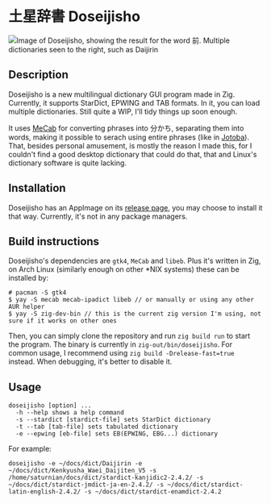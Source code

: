 # 土星辞書 Doseijisho

![Image of Doseijisho, showing the result for the word 前. Multiple dictionaries seen to the right, such as Daijirin](https://i.imgur.com/0y2obbT.png)

## Description

Doseijisho is a new multilingual dictionary GUI program made in Zig. Currently, it supports StarDict, EPWING and TAB formats. In it, you can load multiple dictionaries. Still quite a WIP, I'll tidy things up soon enough.

It uses [MeCab](https://taku910.github.io/mecab/) for converting phrases into 分かち, separating them into words, making it possible to serach using entire phrases (like in [Jotoba](https://jotoba.de/)). That, besides personal amusement, is mostly the reason I made this, for I couldn't find a good desktop dictionary that could do that, that and Linux's dictionary software is quite lacking.

## Installation

Doseijisho has an AppImage on its [release page](https://github.com/ymndoseijin/doseijisho/releases), you may choose to install it that way. Currently, it's not in any package managers.

## Build instructions

Doseijisho's dependencies are `gtk4`, `MeCab` and `libeb`. Plus it's written in Zig, on Arch Linux (similarly enough on other *NIX systems) these can be installed by:

```
# pacman -S gtk4
$ yay -S mecab mecab-ipadict libeb // or manually or using any other AUR helper
$ yay -S zig-dev-bin // this is the current zig version I'm using, not sure if it works on other ones
```

Then, you can simply clone the repository and run `zig build run` to start the program. The binary is currently in `zig-out/bin/doseijisho`.
For common usage, I recommend using `zig build -Drelease-fast=true` instead. When debugging, it's better to disable it.

## Usage

```
doseijisho [option] ...
  -h --help shows a help command
  -s --stardict [stardict-file] sets StarDict dictionary
  -t --tab [tab-file] sets tabulated dictionary
  -e --epwing [eb-file] sets EB(EPWING, EBG...) dictionary
```

For example:
```
doseijisho -e ~/docs/dict/Daijirin -e ~/docs/dict/Kenkyusha_Waei_Daijiten_V5 -s /home/saturnian/docs/dict/stardict-kanjidic2-2.4.2/ -s ~/docs/dict/stardict-jmdict-ja-en-2.4.2/ -s ~/docs/dict/stardict-latin-english-2.4.2/ -s ~/docs/dict/stardict-enamdict-2.4.2
```
